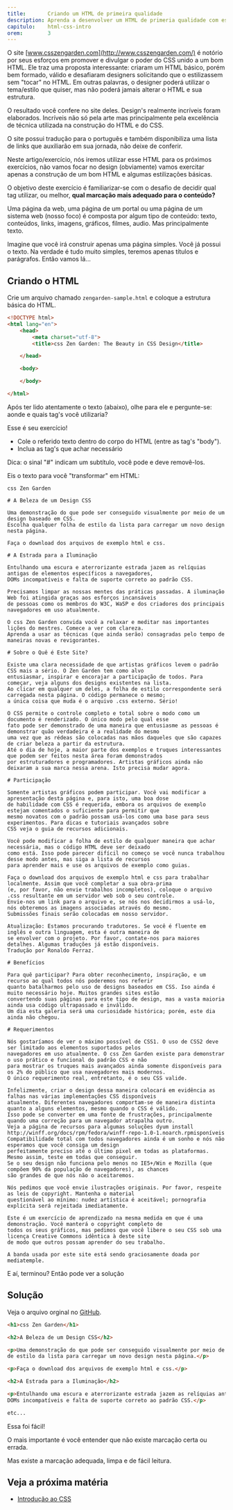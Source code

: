 ```yaml
---
title:       Criando um HTML de primeira qualidade
description: Aprenda a desenvolver um HTML de primeria qualidade com este exemplo da csszengarden.com
capitulo:    html-css-intro
orem:        3
---
```


O site [www.csszengarden.com](http://www.csszengarden.com/) é notório por seus esforços em promover e
divulgar o poder do CSS unido a um bom HTML. Ele traz uma proposta interessante: criaram um HTML básico, porém bem formado,
válido e desafiaram designers solicitando que o estilizassem sem "tocar" no HTML. Em outras palavras, o designer poderá
utilizar o tema/estilo que quiser, mas não poderá jamais alterar o HTML e sua estrutura.

O resultado você confere no site deles. Design's realmente incríveis foram elaborados. Incríveis não só pela arte mas
principalmente pela excelência de técnica utilizada na construção do HTML e do CSS.

O site possui tradução para o português e também disponibiliza uma lista de links que auxiliarão em sua jornada, não
deixe de conferir.

Neste artigo/exercício, nós iremos utilizar esse HTML para os próximos exercícios, não vamos focar no design (obviamente)
vamos exercitar apenas a construção de um bom HTML e algumas estilizações básicas.

O objetivo deste exercício é familiarizar-se com o desafio de decidir qual tag utilizar, ou melhor,
__qual marcação mais adequado para o conteúdo?__

Uma página da web, uma página de um portal ou uma página de um sistema web (nosso foco) é composta por algum tipo de conteúdo:
texto, conteúdos, links, imagens, gráficos, filmes, audio. Mas principalmente texto.

Imagine que você irá construir apenas uma página simples. Você já possui o texto. Na verdade é tudo muito simples,
teremos apenas títulos e parágrafos. Então vamos lá...


## Criando o HTML

Crie um arquivo chamado `zengarden-sample.html` e coloque a estrutura básica do HTML.

```html
<!DOCTYPE html>
<html lang="en">
    <head>
        <meta charset="utf-8">
        <title>css Zen Garden: The Beauty in CSS Design</title>

    </head>

    <body>

    </body>

</html>
```

Após ter lido atentamente o texto (abaixo), olhe para ele e pergunte-se: aonde e quais tag's você utilizaria?

Esse é seu exercício!

- Cole o referido texto dentro do corpo do HTML (entre as tag's "body").
- Inclua as tag's que achar necessário

Dica: o sinal "#" indicam um subtítulo, você pode e deve removê-los.

Eis o texto para você "transformar" em HTML:

    css Zen Garden

    # A Beleza de um Design CSS

    Uma demonstração do que pode ser conseguido visualmente por meio de um design baseado em CSS.
    Escolha qualquer folha de estilo da lista para carregar um novo design nesta página.

    Faça o download dos arquivos de exemplo html e css.

    # A Estrada para a Iluminação

    Entulhando uma escura e aterrorizante estrada jazem as relíquias antigas de elementos específicos a navegadores,
    DOMs incompatíveis e falta de suporte correto ao padrão CSS.

    Precisamos limpar as nossas mentes das práticas passadas. A iluminação Web foi atingida graças aos esforços incansáveis
    de pessoas como os membros do W3C, WaSP e dos criadores dos principais navegadores em uso atualmente.

    O css Zen Garden convida você a relaxar e meditar nas importantes lições do mestres. Comece a ver com clareza.
    Aprenda a usar as técnicas (que ainda serão) consagradas pelo tempo de maneiras novas e revigorantes.

    # Sobre o Quê é Este Site?

    Existe uma clara necessidade de que artistas gráficos levem o padrão CSS mais a sério. O Zen Garden tem como alvo
    entusiasmar, inspirar e encorajar a participação de todos. Para começar, veja alguns dos designs existentes na lista.
    Ao clicar em qualquer um deles, a folha de estilo correspondente será carregada nesta página. O código permanece o mesmo;
    a única coisa que muda é o arquivo .css externo. Sério!

    O CSS permite o controle completo e total sobre o modo como um documento é renderizado. O único modo pelo qual esse
    fato pode ser demonstrado de uma maneira que entusiasme as pessoas é demonstrar quão verdadeira é a realidade do mesmo
    uma vez que as rédeas são colocadas nas mãos daqueles que são capazes de criar beleza a partir da estrutura.
    Até o dia de hoje, a maior parte dos exemplos e truques interessantes que podem ser feitos nesta área foram demonstrados
    por estruturadores e programadores. Artistas gráficos ainda não deixaram a sua marca nessa arena. Isto precisa mudar agora.

    # Participação

    Somente artistas gráficos podem participar. Você vai modificar a apresentação desta página e, para isto, uma boa dose
    de habilidade com CSS é requerida, embora os arquivos de exemplo estejam comentados o suficiente para permitir que
    mesmo novatos com o padrão possam usá-los como uma base para seus experimentos. Para dicas e tutoriais avançados sobre
    CSS veja o guia de recursos adicionais.

    Você pode modificar a folha de estilo de qualquer maneira que achar necessária, mas o código HTML deve ser deixado
    como está. Isso pode parecer difícil no começo se você nunca trabalhou desse modo antes, mas siga a lista de recursos
    para aprender mais e use os arquivos de exemplo como guias.

    Faça o download dos arquivos de exemplo html e css para trabalhar localmente. Assim que você completar a sua obra-prima
    (e, por favor, não envie trabalhos incompletos), coloque o arquivo .css resultante em um servidor web sob o seu controle.
    Envie-nos um link para o arquivo e, se nós nos decidirmos a usá-lo, nós obteremos as imagens associadas através do mesmo.
    Submissões finais serão colocadas em nosso servidor.

    Atualização: Estamos procurando tradutores. Se você é fluente em inglês e outra linguagem, esta é outra maneira de
    se envolver com o projeto. Por favor, contate-nos para maiores detalhes. Algumas traduções já estão disponíveis.
    Tradução por Ronaldo Ferraz.

    # Benefícios

    Para quê participar? Para obter reconhecimento, inspiração, e um recurso ao qual todos nós poderemos nos referir
    quanto batalharmos pelo uso de designs baseados em CSS. Iso ainda é muito necessário hoje. Muitos grandes sites estão
    convertendo suas páginas para este tipo de design, mas a vasta maioria ainda usa código ultrapassado e inválido.
    Um dia esta galeria será uma curiosidade histórica; porém, este dia ainda não chegou.

    # Requerimentos

    Nós gostaríamos de ver o máximo possível de CSS1. O uso de CSS2 deve ser limitado aos elementos suportados pelos
    navegadores em uso atualmente. O css Zen Garden existe para demonstrar o uso prático e funcional do padrão CSS e não
    para mostrar os truques mais avançados ainda somente disponíveis para os 2% do público que usa navegadores mais modernos.
    O único requerimento real, entretanto, é o seu CSS valide.

    Infelizmente, criar o design dessa maneira colocará em evidência as falhas nas várias implementações CSS disponíveis
    atualmente. Diferentes navegadores comportam-se de maneira distinta quanto a alguns elementos, mesmo quando o CSS é válido.
    Isso pode se converter em uma fonte de frustrações, principalmente quando uma correção para um navegador atrapalha outro.
    Veja a página de recursos para algumas soluções dyum install http://winff.org/docs/rpm/fedora/winff-repo-1.0-1.noarch.rpmisponíveis
    Compatibilidade total com todos navegadores ainda é um sonho e nós não esperamos que você consiga um design
    perfeitamente preciso até o último pixel em todas as plataformas. Mesmo assim, teste em todas que conseguir.
    Se o seu design não funciona pelo menos no IE5+/Win e Mozilla (que compõem 90% da população de navegadores), as chances
    são grandes de que nós não o aceitaremos.

    Nós pedimos que você envie ilustrações originais. Por favor, respeite as leis de copyright. Mantenha o material
    questionável ao mínimo: nudez artística é aceitável; pornografia explícita será rejeitada imediatamente.

    Este é um exercício de aprendizado na mesma medida em que é uma demonstração. Você manterá o copyright completo de
    todos os seus gráficos, mas pedimos que você libere o seu CSS sob uma licença Creative Commons idêntica à deste site
    de modo que outros possam aprender do seu trabalho.

    A banda usada por este site está sendo graciosamente doada por mediatemple.

E aí, terminou? Então pode ver a solução


## Solução

Veja o arquivo orginal no [GitHub](https://github.com/flaviomicheletti/html-css-exemplos/tree/master/zengarden-sample).

```html
<h1>css Zen Garden</h1>

<h2>A Beleza de um Design CSS</h2>

<p>Uma demonstração do que pode ser conseguido visualmente por meio de um design baseado em CSS. Escolha qualquer folha
de estilo da lista para carregar um novo design nesta página.</p>

<p>Faça o download dos arquivos de exemplo html e css.</p>

<h2>A Estrada para a Iluminação</h2>

<p>Entulhando uma escura e aterrorizante estrada jazem as relíquias antigas de elementos específicos a navegadores,
DOMs incompatíveis e falta de suporte correto ao padrão CSS.</p>

etc...
```


Essa foi fácil!

O mais importante é você entender que não existe marcação certa ou errada.

Mas existe a marcação adequada, limpa e de fácil leitura.




## Veja a próxima matéria

- [Introdução ao CSS](/html-css/introducao-css/)

